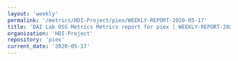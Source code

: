 ```yaml
---
layout: 'weekly'
permalink: '/metrics/HDI-Project/piex/WEEKLY-REPORT-2020-05-17'
title: 'DAI Lab OSS Metrics Metrics report for piex | WEEKLY-REPORT-2020-05-17'
organization: 'HDI-Project'
repository: 'piex'
current_date: '2020-05-17'
---
```

